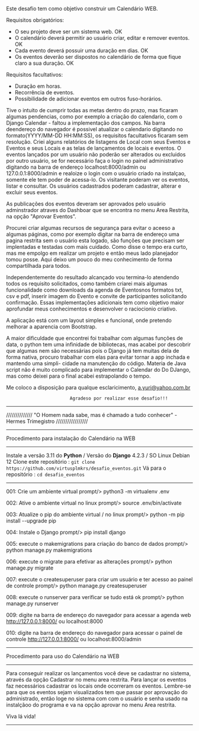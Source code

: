 Este desafio tem como objetivo construir um Calendário WEB.

Requisitos obrigatórios:
- O seu projeto deve ser um sistema web. OK
- O calendário deverá permitir ao usuário criar, editar e remover eventos. OK
- Cada evento deverá possuir uma duração em dias. OK
- Os eventos deverão ser dispostos no calendário de forma que fique claro a sua duração. OK

Requisitos facultativos:
- Duração em horas.
- Recorrência de eventos.
- Possibilidade de adicionar eventos em outros fuso-horários.


Tive o intuito de cumprir todas as metas dentro do prazo, mas ficaram algumas pendencias, como por
exemplo a criação do calendario, com o Django Calendar - faltou a implementação dos campos. Na barra
deendereço do navegador é possivel atualizar o calendario digitando no formato(YYYY/MM-DD HH:MM:SS),
os requisitos facultativos ficaram sem resolução. Criei alguns relatórios de listagens de Local com
seus Eventos e Eventos e seus Locais e as telas de lançamentos de locais e eventos. O eventos lançados
por um usuário não poderão ser alterados ou excluidos por outro usuário, se for necessário faça o login
no painel administrativo digitando na barra de endereço localhost:8000/admin ou 127.0.0.1:8000/admin e
realoize o login com o usuário criado na instalçao, somente ele tem poder de acessa-lo. Os visitante
poderam ver os eventos, listar e consultar. Os usuários cadastrados poderam cadastrar, alterar e excluir
seus eventos. 

As publicações dos eventos deveram ser aprovados pelo usuário adminstrador atraves do Dashboar que se 
encontra no menu Area Restrita, na opção "Aprovar Eventos".

Procurei criar algumas recursos de segurança para evitar o aceeso a algumas páginas, como por exemplo
digitar na barra de endereço uma pagina restrita sem o usuário esta logado, são funções que precisam ser
implentadas e testadas com mais cuidado. Como disse o tempo era curto, mas me empolgo em realizar um projeto
e então meus lado planejador tomou posse. Aqui deixo um pouco do meu conhecimento de forma compartilhada para
todos.

Independentemente do resultado alcançado vou termina-lo atendendo todos os requisito solicitados, como
também criarei mais algumas funcionalidade como downloads da agenda de Eventosnos formatos txt, csv e
pdf, inserir imagem do Evento e convite de participantes solicitando confirmação. Essas implementações
adicionais tem como objetivo maior aprofundar meus conhecimentos e desenvolver o raciocionio criativo.

A aplicação está com um layout simples e funcional, onde pretendo melhorar a aparencia com Bootstrap.

A maior dificuldade que encontrei foi trabalhar com algumas funções de data, o python tem uma infinidade
de bibliotecas, mas acabei por descobrir que algumas nem são necessárias pois o Django já tem muitas
dela de forma nativa, procuro trabalhar com elas para evitar tornar a app inchada e mantendo uma simpli-
cidade na manutenção do código. Materia de Java script não é muito complicado para implementar o Calendar
do  Do DJango, mas como deixei para o final acabei estrapolando o tempo.

Me coloco a disposição para qualque esclaricimento, a.yuri@yahoo.com.br


                            Agradeso por realizar esse desafio!!!


*********************************************************************************************************
////////////// "O Homem nada sabe, mas é chamado a tudo conhecer" - Hermes Trimegistro  /////////////////
*********************************************************************************************************

Procedimento para instalação do Calendário na WEB
*********************************************************************************************************
Instale a versão 3.11 do **Python** / Versão do **Django** 4.2.3 / SO Linux Debian 12
Clone este repositório : `git clone https://github.com/virtusplmkrs/desafio_eventos.git`
Vá para o repositório : `cd desafio_eventos`
*********************************************************************************************************
001:    Crie um ambiente virtual
prompt/>    python3 -m virtualenv .env

002:    Ative o ambiente virtual no linux
prompt/>    source .env/bin/activate

003:    Atualize o pip do ambiente virtual / no linux
prompt/>    python -m pip install --upgrade pip

004:    Instale o Django
prompt/>    pip install django

005:    execute o makemigrations para criação do banco de dados
prompt/>    python manage.py makemigrations

006:    execute o migrate para efetivar as alterações
prompt/>    python manage.py migrate

007:    execute o createsuperuser para criar um usuário e ter acesso ao painel de controle
prompt/>    python manage.py createsuperuser

008:    execute o runserver para verificar se tudo está ok
prompt/>    python manage.py runserver

009:    digite na barra de endereço do navegador para acessar a agenda web
        http://127.0.0.1:8000/ ou localhost:8000

010:    digite na barra de endereço do navegador para acessar o painel de controle
        http://127.0.0.1:8000/ ou localhost:8000/admin



*********************************************************************************************************
Procedimento para uso do Calendário na WEB
*********************************************************************************************************
Para conseguir realizar os lançamentos você deve se cadastrar no sistema, através da opção Cadastrar no
menu area restrita.
Para lançar os eventos faz necessários cadastrar os locais onde ocorreram os eventos.
Lembre-se para que os eventos sejam visualizados tem que passar por aprovação do administrado, então loge
no sistema com com o usuário e senha usado na instalçãoo do programa e va na opção aprovar no 
menu Area restrita.

Viva lá vida!

*********************************************************************************************************

